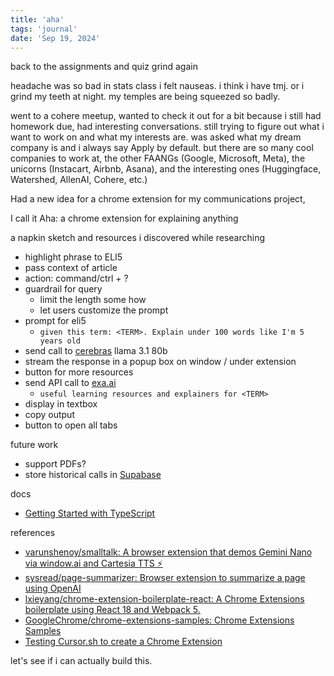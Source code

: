 ```yaml
---
title: 'aha'
tags: 'journal'
date: 'Sep 19, 2024'
---
```


back to the assignments and quiz grind again

headache was so bad in stats class i felt nauseas. i think i have tmj. or i grind my teeth at night. my temples are being squeezed so badly.

went to a cohere meetup, wanted to check it out for a bit because i still had homework due, had interesting conversations. still trying to figure out what i want to work on and what my interests are. was asked what my dream company is and i always say Apply by default. but there are so many cool companies to work at, the other FAANGs (Google, Microsoft, Meta), the unicorns (Instacart, Airbnb, Asana), and the interesting ones (Huggingface, Watershed, AllenAI, Cohere, etc.)

Had a new idea for a chrome extension for my communications project,

I call it Aha: a chrome extension for explaining anything

a napkin sketch and resources i discovered while researching

- highlight phrase to ELI5
- pass context of article
- action: command/ctrl + ?
- guardrail for query
  - limit the length some how
  - let users customize the prompt
- prompt for eli5
  - `given this term: <TERM>. Explain under 100 words like I'm 5 years old`
- send call to [cerebras](https://inference.cerebras.ai/) llama 3.1 80b
- stream the response in a popup box on window / under extension
- button for more resources
- send API call to [exa.ai](https://exa.ai/search)
  - `useful learning resources and explainers for <TERM>`
- display in textbox
- copy output
- button to open all tabs

future work

- support PDFs?
- store historical calls in [Supabase](https://supabase.com/)

docs

- [Getting Started with TypeScript](https://docs.exa.ai/reference/getting-started-with-javascript)

references

- [varunshenoy/smalltalk: A browser extension that demos Gemini Nano via window.ai and Cartesia TTS ⚡️](https://github.com/varunshenoy/smalltalk?tab=readme-ov-file)
- [sysread/page-summarizer: Browser extension to summarize a page using OpenAI](https://github.com/sysread/page-summarizer)
- [lxieyang/chrome-extension-boilerplate-react: A Chrome Extensions boilerplate using React 18 and Webpack 5.](https://github.com/lxieyang/chrome-extension-boilerplate-react)
- [GoogleChrome/chrome-extensions-samples: Chrome Extensions Samples](https://github.com/GoogleChrome/chrome-extensions-samples)
- [Testing Cursor.sh to create a Chrome Extension](https://www.youtube.com/live/kEJIkgxfPv8)

let's see if i can actually build this.
